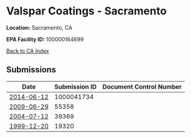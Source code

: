 # Valspar Coatings - Sacramento

**Location:** Sacramento, CA

**EPA Facility ID:** 100000164699

[Back to CA Index](../../index.md)

## Submissions

| Date | Submission ID | Document Control Number |
|------|--------------|-------------------------|
| [2014-06-12](submissions/1000041734.md) | 1000041734 |  |
| [2009-06-29](submissions/55358.md) | 55358 |  |
| [2004-07-12](submissions/39369.md) | 39369 |  |
| [1999-12-20](submissions/19320.md) | 19320 |  |
